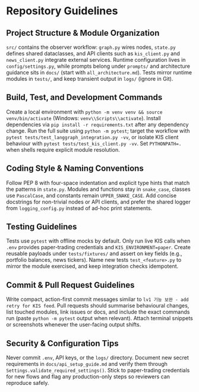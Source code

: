 # Repository Guidelines

## Project Structure & Module Organization
`src/` contains the observer workflow: `graph.py` wires nodes, `state.py` defines shared dataclasses, and API clients such as `kis_client.py` and `news_client.py` integrate external services. Runtime configuration lives in `config/settings.py`, while prompts belong under `prompts/` and architecture guidance sits in `docs/` (start with `all_architecture.md`). Tests mirror runtime modules in `tests/`, and keep transient output in `logs/` (ignore in Git).

## Build, Test, and Development Commands
Create a local environment with `python -m venv venv && source venv/bin/activate` (Windows: `venv\\Scripts\\activate`). Install dependencies via `pip install -r requirements.txt` after any dependency change. Run the full suite using `python -m pytest`; target the workflow with `pytest tests/test_langgraph_integration.py -vv`, or isolate KIS client behaviour with `pytest tests/test_kis_client.py -vv`. Set `PYTHONPATH=.` when shells require explicit module resolution.

## Coding Style & Naming Conventions
Follow PEP 8 with four-space indentation and explicit type hints that match the patterns in `state.py`. Modules and functions stay in `snake_case`, classes use `PascalCase`, and constants remain `UPPER_SNAKE_CASE`. Add concise docstrings for non-trivial nodes or API clients, and prefer the shared logger from `logging_config.py` instead of ad-hoc print statements.

## Testing Guidelines
Tests use `pytest` with offline mocks by default. Only run live KIS calls when `.env` provides paper-trading credentials and `KIS_ENVIRONMENT=paper`. Create reusable payloads under `tests/fixtures/` and assert on key fields (e.g., portfolio balances, news tickers). Name new tests `test_<feature>.py` to mirror the module exercised, and keep integration checks idempotent.

## Commit & Pull Request Guidelines
Write compact, action-first commit messages similar to `lv1 기능 보완 - add retry for KIS feed`. Pull requests should summarise behavioural changes, list touched modules, link issues or docs, and include the exact commands run (paste `python -m pytest` output when relevant). Attach terminal snippets or screenshots whenever the user-facing output shifts.

## Security & Configuration Tips
Never commit `.env`, API keys, or the `logs/` directory. Document new secret requirements in `docs/api_setup_guide.md` and verify them through `Settings.validate_required_settings()`. Stick to paper-trading credentials for new flows and flag any production-only steps so reviewers can reproduce safely.

